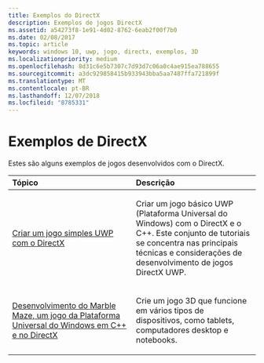 ```yaml
---
title: Exemplos do DirectX
description: Exemplos de jogos DirectX
ms.assetid: a54273f8-1e91-4d02-8762-6eab2f00f7b0
ms.date: 02/08/2017
ms.topic: article
keywords: windows 10, uwp, jogo, directx, exemplos, 3D
ms.localizationpriority: medium
ms.openlocfilehash: 8d31c6e5b7307c7d93d7c06a0c4ae915ea788655
ms.sourcegitcommit: a3dc929858415b933943bba5aa7487ffa721899f
ms.translationtype: MT
ms.contentlocale: pt-BR
ms.lasthandoff: 12/07/2018
ms.locfileid: "8785331"
---
```

# <a name="directx-samples"></a>Exemplos de DirectX

Estes são alguns exemplos de jogos desenvolvidos com o DirectX.

<table>
<colgroup>
<col width="50%" />
<col width="50%" />
</colgroup>
<thead>
<tr class="header">
<th align="left">Tópico</th>
<th align="left">Descrição</th>
</tr>
</thead>
<tbody>
<tr class="odd">
<td align="left"><p><a href="tutorial--create-your-first-uwp-directx-game.md">Criar um jogo simples UWP com o DirectX</a></p></td>
<td align="left"><p>Criar um jogo básico UWP (Plataforma Universal do Windows) com o DirectX e o C++. Este conjunto de tutoriais se concentra nas principais técnicas e considerações de desenvolvimento de jogos DirectX UWP.</p></td>
</tr>
<tr class="even">
<td align="left"><p><a href="developing-marble-maze-a-windows-store-game-in-cpp-and-directx.md">Desenvolvimento do Marble Maze, um jogo da Plataforma Universal do Windows em C++ e no DirectX</a></p></td>
<td align="left"><p>Crie um jogo 3D que funcione em vários tipos de dispositivos, como tablets, computadores desktop e notebooks.</p></td>
</tr>
</tbody>
</table>